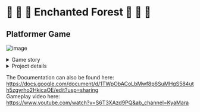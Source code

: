 # :evergreen_tree: :mushroom: :snail: Enchanted Forest :snail: :mushroom: :evergreen_tree:
## Platformer Game
![image](https://user-images.githubusercontent.com/79162778/217263924-6de84847-2f0b-4c40-b136-b0dabadcf555.png)


<details >
<summary>Game story</summary>
<br>
Well, you asked for it!Curious adventurers have always wondered if the stories they’ve heard about a number of hidden treasures were true. The legend says whoever may find all of them will live the most fortunate life.
The treasures are said to be located in the heart of a forest known as “The Enchanted Forest” where many unusual creatures can be discovered. Some of them are really friendly and want to help everyone that may pay them a visit, while others find strangers dangerous and will do anything to protect the forest and its riches. Many tried to step into the mysterious woods, but few came out. 
One courageous traveller decided to find for themselves if all of this is true. 
</details>

<details >
<summary>Project details</summary>
<br>
This project was developed as the final project for the Software Developing Methods course at The Faculty of Mathematics and Informatics, Unibuc. 
We worked in a team consisting of 3 persons, and we constructed the game from scratch, using Unity as our game engine and Plastic SCM and Github for source control. 
We implemented player movements, sound management, player-interaction with the environment and enemy behaviours using C# scripts. 
</details>



The Documentation can also be found here: https://docs.google.com/document/d/1TWpObACoLbMwf8p6SuMHgS584uth5zgyrho2HkicaOE/edit?usp=sharing  
Gameplay video here: <br> https://www.youtube.com/watch?v=S6T3XAzd9PQ&ab_channel=KyaMara
